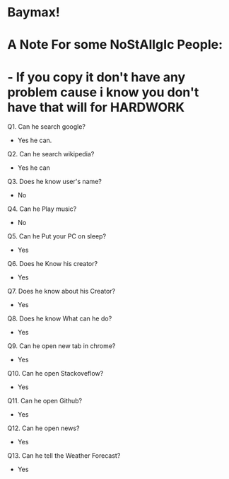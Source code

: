 # Baymax!

# A Note For some NoStAlIgIc People:
# - If you copy it don't have any problem cause i know you don't have that will for HARDWORK

Q1. Can he search google?
- Yes he can.


Q2. Can he search wikipedia?
- Yes he can


Q3. Does he know user's name?
- No


Q4. Can he Play music?
- No


Q5. Can he Put your PC on sleep?
- Yes


Q6. Does he Know his creator?
- Yes


Q7. Does he know about his Creator?
- Yes


Q8. Does he know What can he do?
- Yes


Q9. Can he open new tab in chrome?
- Yes


Q10. Can he open Stackoveflow?
- Yes


Q11. Can he open Github?
- Yes


Q12. Can he open news?
- Yes


Q13. Can he tell the Weather Forecast?
- Yes
